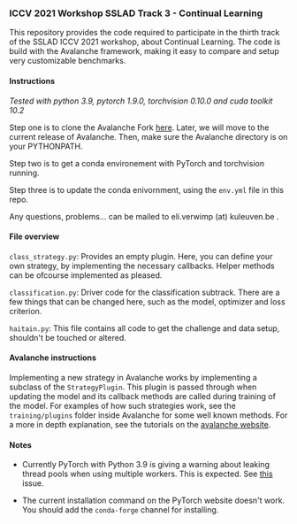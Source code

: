### ICCV 2021 Workshop SSLAD Track 3 - Continual Learning

This repository provides the code required to participate in the
thirth track of the SSLAD ICCV 2021 workshop, about Continual
Learning. The code is build with the Avalanche framework, making
it easy to compare and setup very customizable benchmarks.

#### Instructions 

_Tested with python 3.9, pytorch 1.9.0, torchvision 0.10.0 and 
cuda toolkit 10.2_

Step one is to clone the Avalanche Fork 
[here](https://github.com/VerwimpEli/avalanche). Later, we will
move to the current release of Avalanche. Then, make sure
the Avalanche directory is on your PYTHONPATH.

Step two is to get a conda environement with PyTorch and
torchvision running.

Step three is to update the conda enivornment, using the 
`env.yml` file in this repo. 

Any questions, problems... can be mailed to 
eli.verwimp (at) kuleuven.be . 

#### File overview

`class_strategy.py`: Provides an empty plugin. Here, you can define
your own strategy, by implementing the necessary callbacks. Helper
methods can be ofcourse implemented as pleased.

`classification.py`: Driver code for the classification subtrack. 
There are a few things that can be changed here, such as the
model, optimizer and loss criterion. 

`haitain.py`: This file contains all code to get the challenge
and data setup, shouldn't be touched or altered.

#### Avalanche instructions

Implementing a new strategy in Avalanche works by implementing a
subclass of the `StrategyPlugin`. This plugin is passed through 
when updating the model and its callback methods are called during training
of the model. For examples of how such strategies work, see the `training/plugins` 
folder inside Avalanche for some well known methods. For a more in depth explanation, 
see the tutorials on the [avalanche website](https://avalanche.continualai.org/from-zero-to-hero-tutorial/04_training).

#### Notes
* Currently PyTorch with Python 3.9 is giving a warning about leaking thread pools 
when using multiple workers. This is expected. See [this](https://github.com/pytorch/pytorch/issues/60171)
  issue.
    
* The current installation command on the PyTorch website doesn't work. You should
add the `conda-forge` channel for installing.